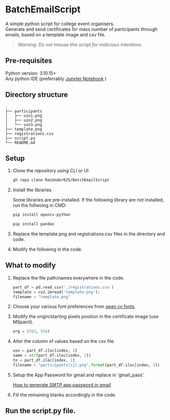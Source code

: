# BatchEmailScript

A simple python script for college event organisers.<br>
Generate and send certificates for mass number of participants through emails, based on a template image and csv file.

> *Warning: Do not misuse this script for malicious intentions.*

## Pre-requisites

Python version: 3.10.15+<br>
Any python IDE (preferrably [Jupyter Notebook](https://jupyter.org/install) )

## Directory structure

```
.
├── participants
│   ├── usn1.png
│   ├── usn2.png
│   └── usn3.png
├── template.png
├── registrations.csv
├── script.py
└── README.md
```

## Setup

1. Clone the repository using CLI or UI

   ```bash
   gh repo clone RasUnder025/BatchEmailScript
   ```

2. Install the libraries
  
   Some libraries are pre-installed. If the following library are not installed, run the follwoing in CMD:

   ```bash
   pip install opencv-python
   ```

   ```bash
   pip install pandas
   ```

3. Replace the template.png and registrations.csv files in the directory and code.

4. Modify the following in the code.

## What to modify

1. Replace the file path/names everywhere in the code.

   ```python
   part_df = pd.read_csv('./registrations.csv')
   template = cv2.imread('template.png');
   filename = "template.png"
   ```

2. Choose your various font preferences from [open cv fonts](https://codeyarns.com/tech/2015-03-11-fonts-in-opencv.html#gsc.tab=0).

3. Modify the origin/starting pixels position in the certificate image (use MSpaint).

   ```python
   org = (563, 554)
   ```

4. Alter the column of values based on the csv file.

   ```python
   usn = part_df.iloc[index, 3]
   name = str(part_df.iloc[index, 2])
   to = part_df.iloc[index, 1]
   filename = "participants\\{}.png".format(part_df.iloc[index, 3])
   ```

4. Setup the App Password for gmail and replace in 'gmail_pass'.
   
   [How to generate SMTP app password in gmail](https://medium.com/rails-to-rescue/how-to-set-up-smtp-credentials-with-gmail-for-your-app-send-email-cf236d11087d)

5. Fill the remaining blanks accordingly in the code.

## Run the script.py file.
